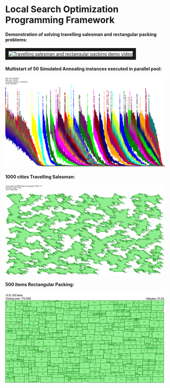 # Local Search Optimization Programming Framework

#### Demonstration of solving travelling salesman and rectangular packing problems:

<a href="http://www.youtube.com/watch?feature=player_embedded&v=xQoV34wME3I" target="_blank"><img src="http://img.youtube.com/vi/xQoV34wME3I/0.jpg" alt="Travelling salesman and rectangular packing demo video" width="240" height="180" border="10" /></a>

#### Multistart of 50 Simulated Annealing instances executed in parallel pool:

![/img/PMultistart.jpg](/img/PMultistart.jpg?raw=true "Multistart of 50 Simulated Annealing instances executed in parallel pool")

#### 1000 cities Travelling Salesman:

![/img/TSP1000.jpg](/img/TSP1000.jpg?raw=true "1000 cities Travelling Salesman")

#### 500 items Rectangular Packing:

![/img/VLSI500.jpg](/img/VLSI500.jpg?raw=true "500 items Rectangular Packing")

